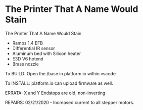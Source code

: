 <h1>The Printer That A Name Would Stain</h1>

The Printer That A Name Would Stain:
 * Ramps 1.4 EFB
 * Differential IR sensor
 * Aluminum bed with Silicon heater 
 * E3D V6 hotend
 * Brass nozzle



To BUILD:
Open the /base in platform.io within vscode

To INSTALL:
platform.io can upload firmware as well.

ERRATA:
X and Y Endstops are old, non-inverting

REPAIRS:
02/21/2020 - Increased current to all stepper motors.
